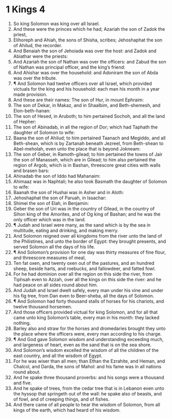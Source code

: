 ﻿# 1 Kings 4
1. So king Solomon was king over all Israel. 
2. And these were the princes which he had; Azariah the son of Zadok the priest, 
3. Elihoreph and Ahiah, the sons of Shisha, scribes; Jehoshaphat the son of Ahilud, the recorder. 
4. And Benaiah the son of Jehoiada was over the host: and Zadok and Abiathar were the priests: 
5. And Azariah the son of Nathan was over the officers: and Zabud the son of Nathan was principal officer, and the king’s friend: 
6. And Ahishar was over the household: and Adoniram the son of Abda was over the tribute. 
7. ¶ And Solomon had twelve officers over all Israel, which provided victuals for the king and his household: each man his month in a year made provision. 
8. And these are their names: The son of Hur, in mount Ephraim: 
9. The son of Dekar, in Makaz, and in Shaalbim, and Beth-shemesh, and Elon-beth-hanan: 
10. The son of Hesed, in Aruboth; to him pertained Sochoh, and all the land of Hepher: 
11. The son of Abinadab, in all the region of Dor; which had Taphath the daughter of Solomon to wife: 
12. Baana the son of Ahilud; to him pertained Taanach and Megiddo, and all Beth-shean, which is by Zartanah beneath Jezreel, from Beth-shean to Abel-meholah, even unto the place that is beyond Jokneam: 
13. The son of Geber, in Ramoth-gilead; to him pertained the towns of Jair the son of Manasseh, which are in Gilead; to him also pertained the region of Argob, which is in Bashan, threescore great cities with walls and brasen bars: 
14. Ahinadab the son of Iddo had Mahanaim: 
15. Ahimaaz was in Naphtali; he also took Basmath the daughter of Solomon to wife: 
16. Baanah the son of Hushai was in Asher and in Aloth: 
17. Jehoshaphat the son of Paruah, in Issachar: 
18. Shimei the son of Elah, in Benjamin: 
19. Geber the son of Uri was in the country of Gilead, in the country of Sihon king of the Amorites, and of Og king of Bashan; and he was the only officer which was in the land. 
20. ¶ Judah and Israel were many, as the sand which is by the sea in multitude, eating and drinking, and making merry. 
21. And Solomon reigned over all kingdoms from the river unto the land of the Philistines, and unto the border of Egypt: they brought presents, and served Solomon all the days of his life. 
22. ¶ And Solomon’s provision for one day was thirty measures of fine flour, and threescore measures of meal, 
23. Ten fat oxen, and twenty oxen out of the pastures, and an hundred sheep, beside harts, and roebucks, and fallowdeer, and fatted fowl. 
24. For he had dominion over all the region on this side the river, from Tiphsah even to Azzah, over all the kings on this side the river: and he had peace on all sides round about him. 
25. And Judah and Israel dwelt safely, every man under his vine and under his fig tree, from Dan even to Beer-sheba, all the days of Solomon. 
26. ¶ And Solomon had forty thousand stalls of horses for his chariots, and twelve thousand horsemen. 
27. And those officers provided victual for king Solomon, and for all that came unto king Solomon’s table, every man in his month: they lacked nothing. 
28. Barley also and straw for the horses and dromedaries brought they unto the place where the officers were, every man according to his charge. 
29. ¶ And God gave Solomon wisdom and understanding exceeding much, and largeness of heart, even as the sand that is on the sea shore. 
30. And Solomon’s wisdom excelled the wisdom of all the children of the east country, and all the wisdom of Egypt. 
31. For he was wiser than all men; than Ethan the Ezrahite, and Heman, and Chalcol, and Darda, the sons of Mahol: and his fame was in all nations round about. 
32. And he spake three thousand proverbs: and his songs were a thousand and five. 
33. And he spake of trees, from the cedar tree that is in Lebanon even unto the hyssop that springeth out of the wall: he spake also of beasts, and of fowl, and of creeping things, and of fishes. 
34. And there came of all people to hear the wisdom of Solomon, from all kings of the earth, which had heard of his wisdom. 
